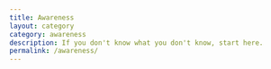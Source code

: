```yaml
---
title: Awareness
layout: category
category: awareness
description: If you don't know what you don't know, start here.
permalink: /awareness/
---
```

